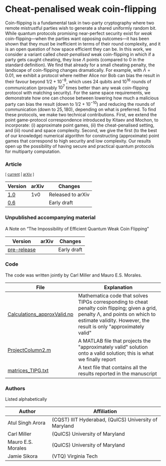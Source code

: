 # Cheat-penalised weak coin-flipping


Coin-flipping is a fundamental task in two-party cryptography where two remote mistrustful parties wish to generate a shared uniformly random bit. While quantum protocols promising near-perfect security exist for *weak* coin-flipping—when the parties want opposing outcomes—it has been shown that they must be inefficient in terms of their round complexity, and it is an open question of how space efficient they can be. In this work, we consider a variant called *cheat-penalised* weak coin-flipping in which if a party gets caught cheating, they lose $\Lambda$ points (compared to $0$ in the standard definition). We find that already for a small cheating penalty, the landscape of coin-flipping changes dramatically. For example, with $\Lambda=0.01$, we exhibit a protocol where neither Alice nor Bob can bias the result in their favour beyond $1/2 + 10^{-8}$, which uses $24$ qubits and $10^{16}$ rounds of communication (provably $10^{7}$ times better than any weak coin-flipping protocol with matching security). For the same space requirements, we demonstrate how one can choose between lowering how much a malicious party can bias the result (down to $1/2 + 10^{-10}$) and reducing the rounds of communication (down to $25,180$), depending on what is preferred. To find these protocols, we make two technical contributions. First, we extend the point game-protocol correspondence introduced by Kitaev and Mochon, to incorporate: (i) approximate point games, (ii) the cheat-penalised setting, and (iii) round and space complexity. Second, we give the first (to the best of our knowledge) numerical algorithm for constructing (approximate) point games that correspond to high security and low complexity. Our results open up the possibility of having secure and practical quantum protocols for multiparty computation. 



### Article



<sub> [ [current](penWCF_1v0.pdf) | [arXiv](https://www.arxiv.org/abs/2510.03218) ] </sub>


| Version | arXiv | Changes | 
|-|-|-|
| [1.0](penWCF_1v0.pdf) | 1v0 | Released to arXiv |
| [0.6](penWCF_0v6.pdf) |  | Early draft |


### Unpublished accompanying material

A Note on “The Impossibility of Eﬃcient Quantum Weak
Coin Flipping”

| Version | arXiv | Changes | 
|-|-|-|
| [pre-release](Explicit_Lower_Bounds_on_Quantum_Weak_Coin_Flipping.pdf) |  | Early draft |




### Code

The code was written jointly by Carl Miller and Mauro E.S. Morales.

| File | Explanation | 
|-|-|
| [Calculations_approxValid.np](numerics/Calculations_approxValid.nb) | Mathematica code that solves TIPGs corresponding to cheat penalty coin flipping; given a grid, penalty Λ, and points on which to estimate validity. However, the result is only "approximately valid"| 
| [ProjectColumn2.m](numerics/ProjectColumn2.m) | A MATLAB file that projects the "approximately valid" solution onto a valid solution; this is what we finally report |  
| [matrices_TIPG.txt](numerics/Matrices_TIPG.txt) | A text file that contains all the results reported in the manuscript |



### Authors
Listed alphabetically 

| Author | Affiliation |
| - | - |
| Atul Singh Arora | (CQST) IIIT Hyderabad, (QuICS) University of Maryland | 
| Carl Miller | (QuICS) University of Maryland | 
| Mauro E.S. Morales | (QuICS) University of Maryland | 
| Jamie Sikora | (VTQ) Virginia Tech |




